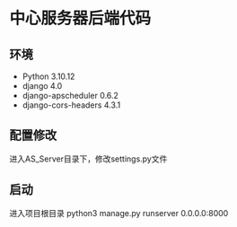# 中心服务器后端代码 
## 环境
- Python 3.10.12
- django   4.0
- django-apscheduler  0.6.2
- django-cors-headers  4.3.1

## 配置修改
进入AS_Server目录下，修改settings.py文件


## 启动
进入项目根目录
python3 manage.py runserver 0.0.0.0:8000
